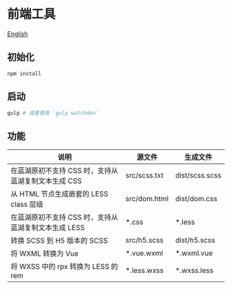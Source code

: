 # 前端工具

[English](./README-en.md)

## 初始化

```
npm install
```

## 启动

```bash
gulp # 或者使用 `gulp watchdev`
```

## 功能

| 说明                                                 | 源文件       | 生成文件       |
| ---------------------------------------------------- | ------------ | -------------- |
| 在蓝湖原初不支持 CSS 时，支持从蓝湖复制文本生成 CSS  | src/scss.txt | dist/scss.scss |
| 从 HTML 节点生成嵌套的 LESS class 层级               | src/dom.html | dist/dom.css   |
| 在蓝湖原初不支持 CSS 时，支持从蓝湖复制文本生成 LESS | \*.css       | \*.less        |
| 转换 SCSS 到 H5 版本的 SCSS                          | src/h5.scss  | dist/h5.scss   |
| 将 WXML 转换为 Vue                                   | \*.vue.wxml  | \*.wxml.vue    |
| 将 WXSS 中的 rpx 转换为 LESS 的 rem                  | \*.less.wxss | \*.wxss.less   |
